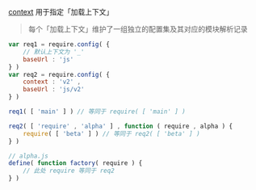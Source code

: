 [context](http://requirejs.org/docs/api.html#config-context) 用于指定「加载上下文」

> 每个「加载上下文」维护了一组独立的配置集及其对应的模块解析记录

```js
var req1 = require.config( {
    // 默认上下文为 '_'
    baseUrl : 'js'
} )
var req2 = require.config( {
    context : 'v2' ,
    baseUrl : 'js/v2'
} )

req1( [ 'main' ] ) // 等同于 require( [ 'main' ] )

req2( [ 'require' , 'alpha' ] , function ( require , alpha ) {
    require( [ 'beta' ] ) // 等同于 req2( [ 'beta' ] )
} )

// alpha.js
define( function factory( require ) {
    // 此处 require 等同于 req2
} )
```
